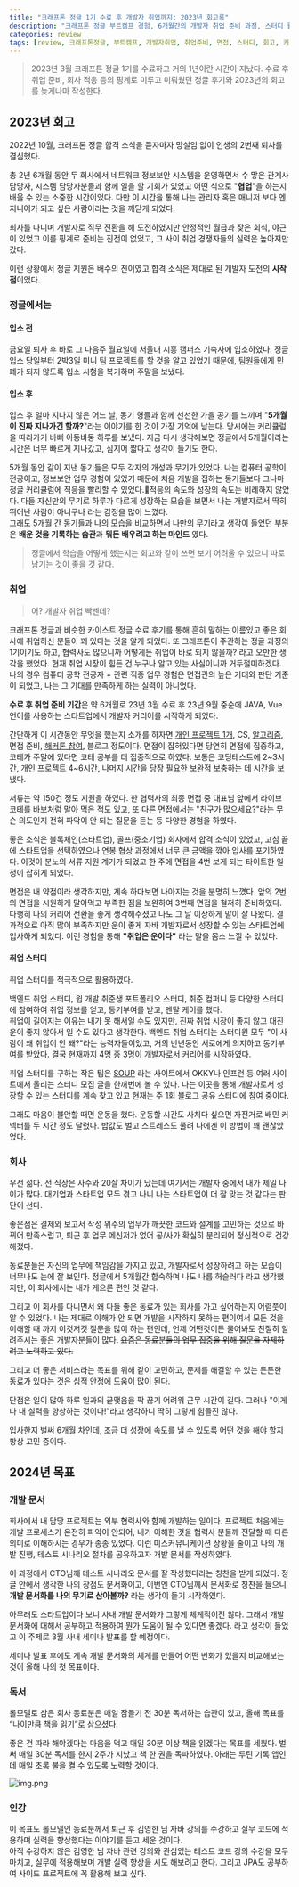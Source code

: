 ```yaml
---
title: "크래프톤 정글 1기 수료 후 개발자 취업까지: 2023년 회고록"
description: "크래프톤 정글 부트캠프 경험, 6개월간의 개발자 취업 준비 과정, 스터디 활용법, 면접 경험, 스타트업 입사 후 적응기까지 개발자 전환 여정 공유"
categories: review
tags: [review, 크래프톤정글, 부트캠프, 개발자취업, 취업준비, 면접, 스터디, 회고, 커리어전환]
---
```



> 2023년 3월 크래프톤 정글 1기를 수료하고 거의 1년이란 시간이 지났다. 수료 후 취업 준비, 회사 적응 등의 핑계로 미루고 미뤄웠던 정글 후기와 2023년의 회고를 늦게나마 작성한다.

## 2023년 회고
2022년 10월, 크래프톤 정글 합격 소식을 듣자마자 망설임 없이 인생의 2번째 퇴사를 결심했다.

총 2년 6개월 동안 두 회사에서 네트워크 정보보안 시스템을 운영하면서 수 맣은 관계사 담당자, 시스템 담당자분들과 함께 일을 할 기회가 있었고 어떤 식으로 "**협업**"을 하는지 배울 수 있는 소중한 시간이었다. 다만 이 시간을 통해 나는 관리자 혹은 매니저 보다 엔지니어가 되고 싶은 사람이라는 것을 깨닫게 되었다.

회사를 다니며 개발자로 직무 전환을 해 도전하였지만 안정적인 월급과 잦은 회식, 야근이 있었고 이를 핑계로 준비는 진전이 없었고, 그 사이 취업 경쟁자들의 실력은 높아져만 갔다.

이런 상황에서 정글 지원은 배수의 진이였고 합격 소식은 제대로 된 개발자 도전의 **시작점**이었다.

### 정글에서는
#### 입소 전
금요일 퇴사 후 바로 그 다음주 월요일에 서울대 시흥 캠퍼스 기숙사에 입소하였다. 정글 입소 당일부터 2박3일 미니 팀 프로젝트를 할 것을 알고 있었기 때문에,  팀원들에게 민폐가 되지 않도록 입소 시험을 복기하며 주말을 보냈다.

#### 입소 후
입소 후 얼마 지나지 않은 어느 날, 동기 형들과 함께 선선한 가을 공기를 느끼며 "**5개월이 진짜 지나가긴 할까?**"라는 이야기를 한 것이 가장 기억에 남는다. 당시에는 커리큘럼을 따라가기 바뻐 아둥바둥 하루를 보냈다. 지금 다시 생각해보면 정글에서 5개월이라는 시간은 너무 빠르게 지나갔고, 심지어 짧다고 생각이 들기도 한다.

5개월 동안 같이 지낸 동기들은 모두 각자의 개성과 무기가 있었다. 나는 컴퓨터 공학이 전공이고, 정보보안 업무 경험이 있었기 때문에 처음 개발을 접하는 동기들보다 그나마 정글 커리큘럼에 적응을 빨리할 수 있었다.적응의 속도와 성장의 속도는 비례하지 않았다. 다들 자신만의 무기로 하루가 다르게 성장하는 모습을 보면서 나는 개발자로서 딱히 뛰어난 사람이 아니구나 라는 감정을 많이 느꼈다.  
그래도 5개월 간 동기들과 나의 모습을 비교하면서 나만의 무기라고 생각이 들었던 부분은 **배운 것을 기록하는 습관**과 **뭐든 배우려고 하는 마인드** 였다.

> 정글에서 학습을 어떻게 했는지는 회고와 같이 쓰면 보기 어려울 수 있으니 따로 남기는 것이 좋을 것 같다.

### 취업
> 어?  개발자 취업 빡센데?

크래프톤 정글과 비슷한 카이스트 정글 수료 후기를 통해 흔히 말하는 이름있고 좋은 회사에 취업하신 분들이 꽤 있다는 것을 알게 되었다. 또 크래프톤이 주관하는 정글 과정의 1기이기도 하고, 협력사도 많으니까 어떻게든 취업이 바로 되지 않을까? 라고 오만한 생각을 했었다. 현재 취업 시장이 힘든 건 누구나 알고 있는 사실이니까 거두절미하겠다. 나의 경우 컴퓨터 공학 전공자 + 관련 직종 업무 경험은 면접관의 높은 기대와 판단 기준이 되었고, 나는 그 기대를 만족하게 하는 실력이 아니었다.

**수료 후 취업 준비 기간**은 약 6개월로 23년 3월 수료 후 23년 9월 중순에 JAVA, Vue 언어를 사용하는 스타트업에서 개발자 커리어를 시작하게 되었다.

간단하게 이 시간동안 무엇을 했는지 소개를 하자면  [개인 프로젝트 1개](https://jeonje.github.io/multi_board_erd.html), CS, [알고리즘](https://www.notion.so/12bc812ed1cb4412848d2a1f05862982?v=2963389713684adc9b77a38d8d4d402b), 면접 준비, [해커톤 참여](https://jeonje.github.io/sojuton.html), 블로그 정도이다. 면접이 잡혀있다면 당연히 면접에 집중하고, 코테가 주말에 있다면 코테 공부를 더 집중적으로 하였다. 보통은 코딩테스트에 2~3시간, 개인 프로젝트 4~6시간, 나머지 시간을 당장 필요한 보완점 보충하는 데 시간을 보냈다.

서류는 약 150건 정도 지원을 하였다. 한 협력사의 최종 면접 중 대표님 앞에서 라이브 코테를 바보처럼 말아 먹은 적도 있고, 또 다른 면접에서는 "친구가 많으세요?"라는 무슨 의도인지 전혀 파악이 안 되는 질문을 듣는 등 다양한 경험을 하였다.

좋은 소식은 블록체인(스타트업), 골프(중소기업) 회사에서 합격 소식이 있었고, 고심 끝에 스타트업을 선택하였으나 연봉 협상 과정에서 너무 큰 금액을 깎아 입사를 포기하였다. 이것이 분노의 서류 지원 계기가 되었고 한 주에 면접을 4번 보게 되는 타이트한 일정이 잡히게 되었다.

면접은 내 약점이라 생각하지만, 계속 하다보면 나아지는 것을 분명히 느꼈다. 앞의 2번의 면접을 시원하게 말아먹고 부족한 점을 보완하여 3번째 면접을 철저히 준비하였다. 다행히 나의 커리어 전환을 좋게 생각해주셨고 나도 그 날 이상하게 말이 잘 나왔다. 결과적으로 아직 많이 부족하지만 운이 좋게 자바 개발자로서 성장할 수 있는 스타트업에 입사하게 되었다. 이런 경험을 통해 **"취업은 운이다"** 라는 말을 몸소 느낄 수 있었다.

#### 취업 스터디
취업 스터디를 적극적으로 활용하였다.

백엔드 취업 스터디, 윕 개발 취준생 포트폴리오 스터디, 취준 컴퍼니 등 다양한 스터디에 참여하여 취업 정보를 얻고, 동기부여를 받고, 멘탈 케어를 했다.  
취업이 길어지는 이유는 내가 못 해서일 수도 있지만, 진짜 취업 시장이 좋지 않고 대진 운이 좋지 않아서 일 수도 있다고 생각한다. 백엔드 취업 스터디는 스터디원 모두 "이 사람이 왜 취업이 안 돼?"라는 능력자들이었고, 거의 반년동안 서로에게 의지하고 동기부여를 받았다. 결국 현재까지 4명 중 3명이 개발자로서 커리어를 시작하였다.

취업 스터디를 구하는 작은 팁은 [SOUP](https://soup.pw/) 라는 사이트에서 OKKY나 인프런 등 여러 사이트에서 올리는 스터디 모집 글을 한꺼번에 볼 수 있다. 나는 이곳을 통해 개발자로서 성장할 수 있는 스터디를 계속 찾고 있고 현재는 주 1회 블로그 공유 스터디에 참여 중이다.

그래도 마음이 불안할 때면 운동을 했다. 운동할 시간도 사치다 싶으면 자전거로 배민 커넥터를 두 시간 정도 달렸다. 밥값도 벌고 스트레스도 풀려 나에겐 이 방법이 꽤 괜찮았었다.

### 회사
우선 젊다. 전 직장은 사수와 20살 차이가 났는데 여기서는 개발자 중에서 내가 제일 나이가 많다. 대기업과 스타트업 모두 겪고 나니 나는 스타트업이 더 잘 맞는 것 같다는 판단이 선다.

좋은점은 결제와 보고서 작성 위주의 업무가 깨끗한 코드와 설계를 고민하는 것으로 바뀌어 만족스럽고, 퇴근 후 업무 메신저가 없어 공/사가 확실히 분리되어 정신적으로 건강해졌다.

동료분들은 자신의 업무에 책임감을 가지고 있고, 개발자로서 성장하려고 하는 모습이 너무나도 눈에 잘 보인다. 정글에서 5개월간 합숙하며 나도 나름 허슬러다 라고 생각했지만, 이 회사에서는 내가 게으른 편인 것 같다.

그리고 이 회사를 다니면서 왜 다들 좋은 동료가 있는 회사를 가고 싶어하는지 어렴풋이 알 수 있었다.
나는 제대로 이해가 안 되면 개발을 시작하지 못하는 편이여서 모든 것을 이해할 때 까지 이것저것 질문을 많이 하는 편인데, 언제 어떤것이든 물어봐도 친절히 알려주시는 좋은 개발자분들이 많다. ~~요즘은 동료분들의 업무 집중을 위해 질문을 자제하려고 노력하고 있다.~~

그리고 더 좋은 서비스라는 목표를 위해 같이 고민하고, 문제를 해결할 수 있는 든든한 동료가 있다는 것은 심적 안정에 도움이 많이 된다.

단점은 일이 많아 하루 일과의 끝맺음을 팍 끊기 어려워 근무 시간이 길다. 그러나 "이게 다 내 실력을 향상하는 것이다!"라고 생각하니 딱히 그렇게 힘들진 않다.

입사한지 벌써 6개월 차인데, 조금 더 성장에 속도를 낼 수 있도록 어떤 것을 해야 할지 항상 고민 중이다.

## 2024년 목표
### 개발 문서
회사에서 내 담당 프로젝트는 외부 협력사와 함께 개발하는 일이다. 프로젝트 처음에는 개발 프로세스가 온전히 파악이 안되어, 내가 이해한 것을 협력사 분들께 전달할 때 다른 의미로 이해하시는 경우가 종종 있었다. 이런 미스커뮤니케이션 상황을 줄이고 나의 개발 진행, 테스트 시나리오 절차를 공유하고자 개발 문서를 작성하였다.

이 과정에서 CTO님께 테스트 시나리오 문서를 잘 작성했다라는 칭찬을 받게 되었다. 정글 안에서 생각한 나의 장점도 문서화이고, 이번엔 CTO님께서 문서화로 칭찬을 들으니 **개발 문서화를 나의 무기로 삼아볼까?** 라는 생각이 들기 시작하였다.

아무래도 스타트업이다 보니 사내 개발 문서화가 그렇게 체계적이진 않다. 그래서 개발 문서화에 대해서 공부하고 적용하여 뭔가 도움이 될 수 있다면 좋겠다. 라고 생각이 들었고 이 주제로 3월 사내 세미나 발표를 할 예정이다.

세미나 발표 후에도 계속 개발 문서화의 체계를 만들어 어떤 변화가 있을지 비교해보는 것이 올해 나의 첫 목표이다.

### 독서
롤모델로 삼은 회사 동료분은 매일 잠들기 전 30분 독서하는 습관이 있고, 올해 목표를 “나이만큼 책을 읽기”로 삼으셨다.

좋은 건 따라 해야겠다는 마음을 먹고 매일 30분 이상 책을 읽겠다는 목표를 세웠다. 벌써 매일 30분 독서를 한지 2주가 지났고 책 한 권을 독파하였다. 아래는 루틴 기록 앱인데 매일 초록 불을 켤 수 있도록 노력할 것이다.

![img.png](/assets/img/routine.png)

### 인강
이 목표도 롤모델인 동료분께서 퇴근 후 김영한 님 자바 강의를 수강하고 실무 코드에 적용하며 실력을 향상했다는 이야기를 듣고 세운 것이다.  
아직 수강하지 않은 김영한 님 자바 관련 강의와 관심있는 테스트 코드 강의 수강을 모두 마치고, 실무에  적용해보며 개발 실력 향상을 시도 해보려고 한다. 그리고 JPA도 공부하여 사이드 프로젝트에 꼭 활용해 보고 싶다.







